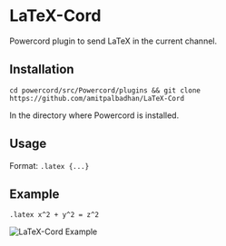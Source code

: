 # LaTeX-Cord
Powercord plugin to send LaTeX in the current channel.

## Installation
`cd powercord/src/Powercord/plugins && git clone https://github.com/amitpalbadhan/LaTeX-Cord`

In the directory where Powercord is installed.

## Usage
Format:
`.latex {...}`

## Example
`.latex x^2 + y^2 = z^2`

![LaTeX-Cord Example](https://images-ext-2.discordapp.net/external/HhDSiKYZp2sMg8LBru9Azxf2OBMQ6plRt5sQ90g-QFc/%3Fcht%3Dtx%26chl%3Dx%255E2%2520%252B%2520y%255E2%2520%253D%2520z%255E2/http/chart.apis.google.com/chart)
